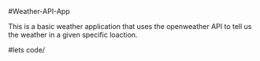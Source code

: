 #Weather-API-App

This is a basic weather application that uses the openweather API to tell us the weather in a given specific loaction.

#lets code/
